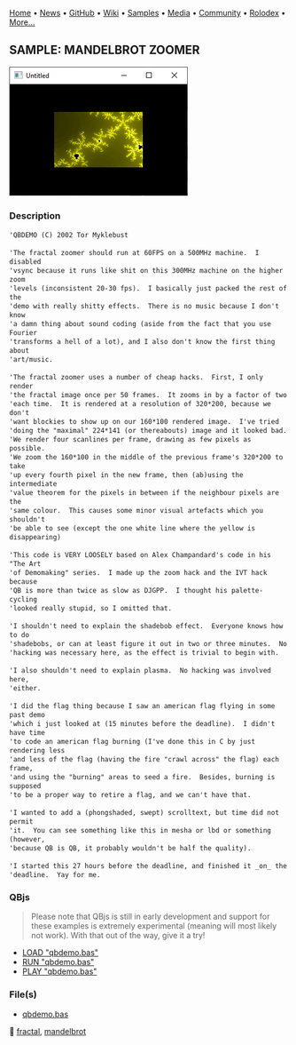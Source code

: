 [Home](https://qb64.com) • [News](../../news.md) • [GitHub](../../github.md) • [Wiki](../../wiki.md) • [Samples](../../samples.md) • [Media](../../media.md) • [Community](../../community.md) • [Rolodex](../../rolodex.md) • [More...](../../more.md)

## SAMPLE: MANDELBROT ZOOMER

![screenshot.png](img/screenshot.png)

### Description

```text
'QBDEMO (C) 2002 Tor Myklebust

'The fractal zoomer should run at 60FPS on a 500MHz machine.  I disabled
'vsync because it runs like shit on this 300MHz machine on the higher zoom
'levels (inconsistent 20-30 fps).  I basically just packed the rest of the
'demo with really shitty effects.  There is no music because I don't know
'a damn thing about sound coding (aside from the fact that you use Fourier
'transforms a hell of a lot), and I also don't know the first thing about
'art/music.

'The fractal zoomer uses a number of cheap hacks.  First, I only render
'the fractal image once per 50 frames.  It zooms in by a factor of two
'each time.  It is rendered at a resolution of 320*200, because we don't
'want blockies to show up on our 160*100 rendered image.  I've tried
'doing the "maximal" 224*141 (or thereabouts) image and it looked bad.
'We render four scanlines per frame, drawing as few pixels as possible.
'We zoom the 160*100 in the middle of the previous frame's 320*200 to take
'up every fourth pixel in the new frame, then (ab)using the intermediate
'value theorem for the pixels in between if the neighbour pixels are the
'same colour.  This causes some minor visual artefacts which you shouldn't
'be able to see (except the one white line where the yellow is disappearing)

'This code is VERY LOOSELY based on Alex Champandard's code in his "The Art
'of Demomaking" series.  I made up the zoom hack and the IVT hack because
'QB is more than twice as slow as DJGPP.  I thought his palette-cycling
'looked really stupid, so I omitted that.

'I shouldn't need to explain the shadebob effect.  Everyone knows how to do
'shadebobs, or can at least figure it out in two or three minutes.  No
'hacking was necessary here, as the effect is trivial to begin with.

'I also shouldn't need to explain plasma.  No hacking was involved here,
'either.

'I did the flag thing because I saw an american flag flying in some past demo
'which i just looked at (15 minutes before the deadline).  I didn't have time
'to code an american flag burning (I've done this in C by just rendering less
'and less of the flag (having the fire "crawl across" the flag) each frame,
'and using the "burning" areas to seed a fire.  Besides, burning is supposed
'to be a proper way to retire a flag, and we can't have that.

'I wanted to add a (phongshaded, swept) scrolltext, but time did not permit
'it.  You can see something like this in mesha or lbd or something (however,
'because QB is QB, it probably wouldn't be half the quality).

'I started this 27 hours before the deadline, and finished it _on_ the
'deadline.  Yay for me.
```

### QBjs

> Please note that QBjs is still in early development and support for these examples is extremely experimental (meaning will most likely not work). With that out of the way, give it a try!

* [LOAD "qbdemo.bas"](https://v6p9d9t4.ssl.hwcdn.net/html/5953810/index.html?src=https://qb64.com/samples/mandelbrot-zoomer/src/qbdemo.bas)
* [RUN "qbdemo.bas"](https://v6p9d9t4.ssl.hwcdn.net/html/5953810/index.html?mode=auto&src=https://qb64.com/samples/mandelbrot-zoomer/src/qbdemo.bas)
* [PLAY "qbdemo.bas"](https://v6p9d9t4.ssl.hwcdn.net/html/5953810/index.html?mode=play&src=https://qb64.com/samples/mandelbrot-zoomer/src/qbdemo.bas)

### File(s)

* [qbdemo.bas](src/qbdemo.bas)

🔗 [fractal](../fractal.md), [mandelbrot](../mandelbrot.md)
